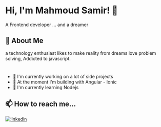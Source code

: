 
# Hi, I'm Mahmoud Samir! 👋
A Frontend developer ... and a dreamer 

## 🚀 About Me

a technology enthusiast likes to make reality from dreams love problem solving, Addicted to javascript.
#
- 🔭 I'm currently working on a lot of side projects
- 🎢 At the moment I'm building with Angular - Ionic
- 🌱 I'm currently learning Nodejs



## 📫 How to reach me... 
[![linkedin](https://img.shields.io/badge/linkedin-0A66C2?style=for-the-badge&logo=linkedin&logoColor=white)](https://www.linkedin.com/in/mahmoud-samir01/)

